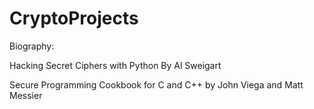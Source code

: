 # CryptoProjects

Biography:

Hacking Secret Ciphers with Python By Al Sweigart

Secure Programming Cookbook for C and C++ by John Viega and Matt Messier
